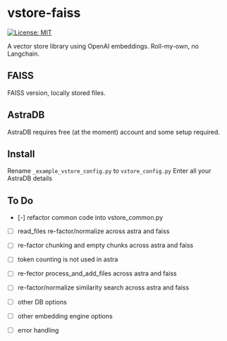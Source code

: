 # vstore-faiss
 [![License: MIT](https://img.shields.io/badge/License-MIT-yellow.svg)](https://opensource.org/licenses/MIT)

A vector store library using OpenAI embeddings.
Roll-my-own, no Langchain.

## FAISS

FAISS version, locally stored files.

## AstraDB

AstraDB requires free (at the moment) account and some setup required.

## Install

Rename `_example_vstore_config.py` to `vstore_config.py`
Enter all your AstraDB details

## To Do

- [-] refactor common code into vstore_common.py
- [ ] read_files re-factor/normalize across astra and faiss
- [ ] re-factor chunking and empty chunks across astra and faiss
- [ ] token counting is not used in astra
- [ ] re-fector process_and_add_files across astra and faiss
- [ ] re-factor/normalize similarity search across astra and faiss

- [ ] other DB options
- [ ] other embedding engine options

- [ ] error handling